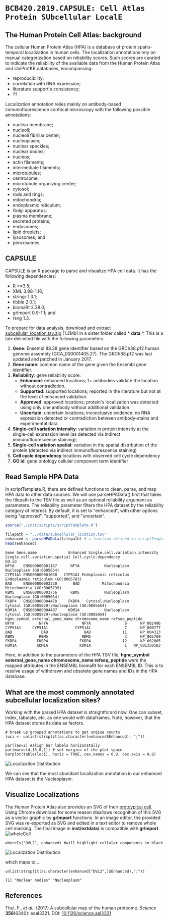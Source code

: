 # `BCB420.2019.CAPSULE: Cell Atlas Protein SUbcellular LocalE`

## The Human Protein Cell Atlas: background
The cellular Human Protein Atlas (HPA) is a database of protein spatio-temporal localization in human cells. The localization annotations rely on manual categorization based on reliability scores. Such scores are curated to indicate the reliability of the available data from the Human Protein Atlas and UniProtKB databases, encompassing:
* reproducibility;
* correlation with RNA expression;
* literature support's consistency;
* ?? 

Localization annotation relies mainly on antibody-based immunofluorescence confocal microscopy with the following possible annotations:
* nuclear membrane;
* nucleoli;
* nucleoli fibrillar center;
* nucleoplasm;
* nuclear speckles;
* nuclear bodies;
* nucleus;
* actin filaments;
* intermediate filaments;
* microtubules;
* centrosome;
* microtubule organizing center;
* cytosol;
* rods and rings;
* mitochondria;
* endoplasmic reticulum;
* Golgi apparatus;
* plasma membrane;
* secreted proteins;
* endosomes;
* lipid droplets;
* lysosomes; and
* peroxisomes.

## CAPSULE
CAPSULE is an R package to parse and visualize HPA cell data. It has the following dependencies:
* R  >=3.5;
* XML 3.98-1.16; 
* stringr 1.3.1;
* tibble 2.0.1; 
* biomaRt 2.38.0;
* grImport 0.9-1.1; and
* rsvg 1.3.

To prepare for data analysis, download and extract [subcellular_location.tsv.zip](https://www.proteinatlas.org/download/subcellular_location.tsv.zip) (1.2Mb) in a sister folder called * **data** *. This is a tab-delimited file with the following parameters:
1. **Gene**: Ensembl 88.38 gene identifier based on the GRCh38.p12 human genome assembly (GCA_000001405.27). The GRCh38.p12 was last updated and patched in January 2017.
2. **Gene name**: common name of the gene given the Ensembl gene identifier.
3. **Reliability**: gene reliability score:
     - **Enhanced**: enhanced locations; 1+ antibodies validate the location without contradiction.
     - **Supported**: supported locations; reported in the literature but not at the level of enhanced validation.
     - **Approved**: approved locations; protein's localization was detected using only one antibody without additional validation.
     - **Uncertain**: uncertain locations; inconclusive evidence: no RNA expression detected or contradiction between antibody-stains and experimental data.
4. **Single-cell variation intensity**: variation in protein intensity at the single-cell expression level (as detected via indirect immunofluorescence staining);
5. **Single-cell variation spatial**: variation in the spatial distribution of the protein (detected via indirect immunofluorescence staining)
6. **Cell cycle dependency**:locations with observed cell cycle dependency 
7. **GO id**: gene ontology cellular component term identifier

## Read Sample HPA Data
In scriptTemplate.R, there are defined functions to clean, parse, and map HPA data to other data sources. We will use parseHPAData() first that takes the filepath to the TSV file as well as an optional reliability argument as parameters. The reliability parameter filters the HPA dataset by the reliability category of interest. By default, it is set to "enhanced", with other options being "approved", "supported", and "uncertain".

```R
source("./inst/scripts/scriptTemplate.R")

filepath = "../data/subcellular_location.tsv"
enhanced <- parseHPAData(filepath) # a function defined in scriptTemplate.R
head(enhanced)
```

```text
Gene Gene.name              Enhanced Single.cell.variation.intensity Single.cell.variation.spatial Cell.cycle.dependency                                         GO.id
NFYA    ENSG00000001167      NFYA           Nucleoplasm                                                                                                          Nucleoplasm (GO:0005654)
CYP51A1 ENSG00000001630   CYP51A1 Endoplasmic reticulum                                                                                                Endoplasmic reticulum (GO:0005783)
BAD     ENSG00000002330       BAD          Mitochondria                                                                                                         Mitochondria (GO:0005739)
RBM5    ENSG00000003756      RBM5           Nucleoplasm                                                                                                          Nucleoplasm (GO:0005654)
FKBP4   ENSG00000004478     FKBP4   Cytosol;Nucleoplasm                                                                                     Cytosol (GO:0005829);Nucleoplasm (GO:0005654)
KDM1A   ENSG00000004487     KDM1A           Nucleoplasm                                                                                     Cytosol (GO:0005829);Nucleoplasm (GO:0005654)
hgnc_symbol external_gene_name chromosome_name refseq_peptide
NFYA           NFYA               NFYA               6      NP_002496
CYP51A1     CYP51A1            CYP51A1               7      NP_000777
BAD             BAD                BAD              11      NP_004313
RBM5           RBM5               RBM5               3      NP_005769
FKBP4         FKBP4              FKBP4              12      NP_002005
KDM1A         KDM1A              KDM1A               1   NP_001350583
```
Here, in addition to the parameters of the HPA TSV file, **hgnc_symbol external_gene_name chromosome_name refseq_peptide** were the mapped attributes in the ENSEMBL biomaRt for each ENSEMBL ID. This is to resolve usage of withdrawn and obsolete gene names and IDs in the HPA database.

## What are the most commonly annotated subcellular localization sites?
Working with the parsed HPA dataset is straightforard now. One can subset, index, tabulate, etc. as one would with dataframes. Note, however, that the HPA dataset stores its data as factors.

```
# break up grouped annotations to get unqiue counts
loci <- unlist(strsplit(as.character(enhanced$Enhanced), ";"))

par(las=2) #align bar labels horizonatally
par(mar=c(4,15,0,1)) # set margins of the plot space
barplot(table(loci), horiz = TRUE, cex.names = 0.8, cex.axis = 0.8)
```
![Localization Distribution](https://raw.githubusercontent.com/NElnour/capsule/master/inst/extdata/locDist.png)

We can see that the most abundant localization annotation in our enhanced HPA dataset is the Nucleoplasm.

## Visualize Localizations
The Human Protein Atlas also provides an SVG of their [protoypical cell](https://www.proteinatlas.org/about/download). Using Chrome download for some reason disallows recognition of this SVG as a vector graphic by **grImport** functions. In an image editor, the provided SVG was re-exported as SVG and edited in a text editor to remove whole cell masking. The final image in **inst/extdata/** is compatible with **grImport**.
![wholeCell](https://raw.githubusercontent.com/NElnour/capsule/master/inst/extdata/cell.svg) 
```
whereIs("DVL2", enhanced) #will highlight cellular components in black
```
![Localization Distribution](https://raw.githubusercontent.com/NElnour/capsule/master/inst/extdata/DVL2Loci.png) 

which maps to ...
```
unlist(strsplit(as.character(enhanced["DVL2",]$Enhanced),";"))
```
```text
[1] "Nuclear bodies" "Nucleoplasm"   
```

## References
Thul, F., *et al.*. (2017) A subcellular map of the human proteome. *Science* **356**(6340): eaal3321. DOI: [10.1126/science.aal3321](http://science.sciencemag.org/content/356/6340/eaal3321)
<!-- END -->
